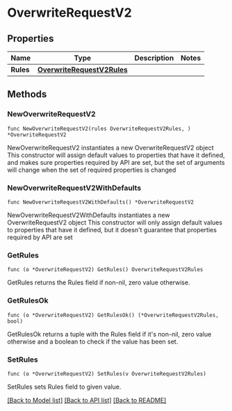 # OverwriteRequestV2

## Properties

Name | Type | Description | Notes
------------ | ------------- | ------------- | -------------
**Rules** | [**OverwriteRequestV2Rules**](OverwriteRequestV2Rules.md) |  | 

## Methods

### NewOverwriteRequestV2

`func NewOverwriteRequestV2(rules OverwriteRequestV2Rules, ) *OverwriteRequestV2`

NewOverwriteRequestV2 instantiates a new OverwriteRequestV2 object
This constructor will assign default values to properties that have it defined,
and makes sure properties required by API are set, but the set of arguments
will change when the set of required properties is changed

### NewOverwriteRequestV2WithDefaults

`func NewOverwriteRequestV2WithDefaults() *OverwriteRequestV2`

NewOverwriteRequestV2WithDefaults instantiates a new OverwriteRequestV2 object
This constructor will only assign default values to properties that have it defined,
but it doesn't guarantee that properties required by API are set

### GetRules

`func (o *OverwriteRequestV2) GetRules() OverwriteRequestV2Rules`

GetRules returns the Rules field if non-nil, zero value otherwise.

### GetRulesOk

`func (o *OverwriteRequestV2) GetRulesOk() (*OverwriteRequestV2Rules, bool)`

GetRulesOk returns a tuple with the Rules field if it's non-nil, zero value otherwise
and a boolean to check if the value has been set.

### SetRules

`func (o *OverwriteRequestV2) SetRules(v OverwriteRequestV2Rules)`

SetRules sets Rules field to given value.



[[Back to Model list]](../README.md#documentation-for-models) [[Back to API list]](../README.md#documentation-for-api-endpoints) [[Back to README]](../README.md)


